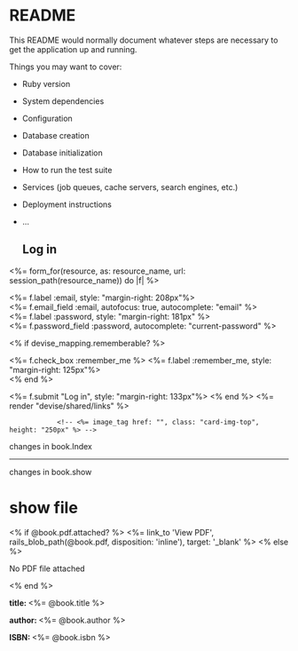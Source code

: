 # README

This README would normally document whatever steps are necessary to get the
application up and running.

Things you may want to cover:

* Ruby version

* System dependencies

* Configuration

* Database creation

* Database initialization

* How to run the test suite

* Services (job queues, cache servers, search engines, etc.)

* Deployment instructions

* ...

    <!-- <%= render "layouts/header" %> -->

    <h2 >Log in</h2>
<%= form_for(resource, as: resource_name, url: session_path(resource_name)) do |f| %>
  <div class="field">
    <%= f.label :email, style: "margin-right: 208px"%><br />
    <%= f.email_field :email, autofocus: true, autocomplete: "email" %>
  </div>
  
  <div class="field">
    <%= f.label :password, style: "margin-right: 181px" %><br />
    <%= f.password_field :password, autocomplete: "current-password" %>
  </div>

  <% if devise_mapping.rememberable? %>
    <div class="field">
      <%= f.check_box :remember_me %>
      <%= f.label :remember_me, style: "margin-right: 125px"%>
    </div>
  <% end %>

  <spam class="actions">
    <%= f.submit "Log in", style: "margin-right: 133px"%>
  </div>
<% end %>
  <%= render "devise/shared/links" %>


                <!-- <%= image_tag href: "", class: "card-img-top", height: "250px" %> -->


changes in book.Index
<!-- <h1 style="display: flex; justify-content: center;">index</h1>
<table class="table table-striped table-dark">
    <thead>
      <tr>
        <th scope="col">#</th>
        <th scope="col">Title</th>
        <th scope="col">Author</th>
        <th scope="col">ISBN</th>
        <th scope="col">action</th>

      </tr>
    </thead>
    <tbody>
        #<% @books.each_with_index do |i, a|%>
      <tr>
        <th scope="row"><%= a + 1 %></th>
        <td><%= i.title%></td>
        <td><%= i.author%></td>
        <td><%= i.isbn%></td>
        <td><%= link_to "show", book_path(i)%></td>
        <% if current_user && current_user.has_role?('librarian') %>
        <td><%= link_to "edit", edit_book_path(i)%></td>
        <% end %>

      </tr>
        <% end %> 
    </tbody>
  </table>
<td><%=link_to "new", new_book_path, class: "btn btn-md btn-success"%></td>

</div> -->

------------------------------
changes in book.show
<h1>show file</h1>
<% if @book.pdf.attached? %>
  <!-- Display the PDF file -->
  <%= link_to 'View PDF', rails_blob_path(@book.pdf, disposition: 'inline'), target: '_blank' %>
<% else %>
  <!-- Display a message if no PDF is attached -->
  <p>No PDF file attached</p>
<% end %>
<p><strong>title: </strong><%= @book.title %></p>
<p><strong>author: </strong><%= @book.author %></p>
<p><strong>ISBN: </strong><%= @book.isbn %></p>
